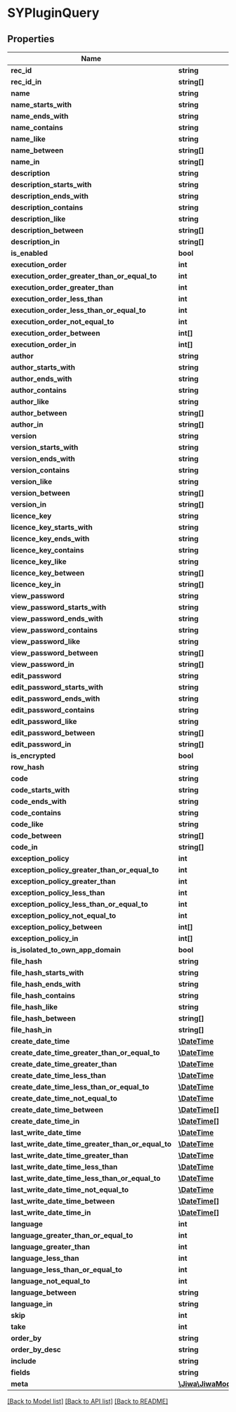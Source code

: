 # SYPluginQuery

## Properties
Name | Type | Description | Notes
------------ | ------------- | ------------- | -------------
**rec_id** | **string** |  | [optional] 
**rec_id_in** | **string[]** |  | [optional] 
**name** | **string** |  | [optional] 
**name_starts_with** | **string** |  | [optional] 
**name_ends_with** | **string** |  | [optional] 
**name_contains** | **string** |  | [optional] 
**name_like** | **string** |  | [optional] 
**name_between** | **string[]** |  | [optional] 
**name_in** | **string[]** |  | [optional] 
**description** | **string** |  | [optional] 
**description_starts_with** | **string** |  | [optional] 
**description_ends_with** | **string** |  | [optional] 
**description_contains** | **string** |  | [optional] 
**description_like** | **string** |  | [optional] 
**description_between** | **string[]** |  | [optional] 
**description_in** | **string[]** |  | [optional] 
**is_enabled** | **bool** |  | [optional] 
**execution_order** | **int** |  | [optional] 
**execution_order_greater_than_or_equal_to** | **int** |  | [optional] 
**execution_order_greater_than** | **int** |  | [optional] 
**execution_order_less_than** | **int** |  | [optional] 
**execution_order_less_than_or_equal_to** | **int** |  | [optional] 
**execution_order_not_equal_to** | **int** |  | [optional] 
**execution_order_between** | **int[]** |  | [optional] 
**execution_order_in** | **int[]** |  | [optional] 
**author** | **string** |  | [optional] 
**author_starts_with** | **string** |  | [optional] 
**author_ends_with** | **string** |  | [optional] 
**author_contains** | **string** |  | [optional] 
**author_like** | **string** |  | [optional] 
**author_between** | **string[]** |  | [optional] 
**author_in** | **string[]** |  | [optional] 
**version** | **string** |  | [optional] 
**version_starts_with** | **string** |  | [optional] 
**version_ends_with** | **string** |  | [optional] 
**version_contains** | **string** |  | [optional] 
**version_like** | **string** |  | [optional] 
**version_between** | **string[]** |  | [optional] 
**version_in** | **string[]** |  | [optional] 
**licence_key** | **string** |  | [optional] 
**licence_key_starts_with** | **string** |  | [optional] 
**licence_key_ends_with** | **string** |  | [optional] 
**licence_key_contains** | **string** |  | [optional] 
**licence_key_like** | **string** |  | [optional] 
**licence_key_between** | **string[]** |  | [optional] 
**licence_key_in** | **string[]** |  | [optional] 
**view_password** | **string** |  | [optional] 
**view_password_starts_with** | **string** |  | [optional] 
**view_password_ends_with** | **string** |  | [optional] 
**view_password_contains** | **string** |  | [optional] 
**view_password_like** | **string** |  | [optional] 
**view_password_between** | **string[]** |  | [optional] 
**view_password_in** | **string[]** |  | [optional] 
**edit_password** | **string** |  | [optional] 
**edit_password_starts_with** | **string** |  | [optional] 
**edit_password_ends_with** | **string** |  | [optional] 
**edit_password_contains** | **string** |  | [optional] 
**edit_password_like** | **string** |  | [optional] 
**edit_password_between** | **string[]** |  | [optional] 
**edit_password_in** | **string[]** |  | [optional] 
**is_encrypted** | **bool** |  | [optional] 
**row_hash** | **string** |  | [optional] 
**code** | **string** |  | [optional] 
**code_starts_with** | **string** |  | [optional] 
**code_ends_with** | **string** |  | [optional] 
**code_contains** | **string** |  | [optional] 
**code_like** | **string** |  | [optional] 
**code_between** | **string[]** |  | [optional] 
**code_in** | **string[]** |  | [optional] 
**exception_policy** | **int** |  | [optional] 
**exception_policy_greater_than_or_equal_to** | **int** |  | [optional] 
**exception_policy_greater_than** | **int** |  | [optional] 
**exception_policy_less_than** | **int** |  | [optional] 
**exception_policy_less_than_or_equal_to** | **int** |  | [optional] 
**exception_policy_not_equal_to** | **int** |  | [optional] 
**exception_policy_between** | **int[]** |  | [optional] 
**exception_policy_in** | **int[]** |  | [optional] 
**is_isolated_to_own_app_domain** | **bool** |  | [optional] 
**file_hash** | **string** |  | [optional] 
**file_hash_starts_with** | **string** |  | [optional] 
**file_hash_ends_with** | **string** |  | [optional] 
**file_hash_contains** | **string** |  | [optional] 
**file_hash_like** | **string** |  | [optional] 
**file_hash_between** | **string[]** |  | [optional] 
**file_hash_in** | **string[]** |  | [optional] 
**create_date_time** | [**\DateTime**](\DateTime.md) |  | [optional] 
**create_date_time_greater_than_or_equal_to** | [**\DateTime**](\DateTime.md) |  | [optional] 
**create_date_time_greater_than** | [**\DateTime**](\DateTime.md) |  | [optional] 
**create_date_time_less_than** | [**\DateTime**](\DateTime.md) |  | [optional] 
**create_date_time_less_than_or_equal_to** | [**\DateTime**](\DateTime.md) |  | [optional] 
**create_date_time_not_equal_to** | [**\DateTime**](\DateTime.md) |  | [optional] 
**create_date_time_between** | [**\DateTime[]**](\DateTime.md) |  | [optional] 
**create_date_time_in** | [**\DateTime[]**](\DateTime.md) |  | [optional] 
**last_write_date_time** | [**\DateTime**](\DateTime.md) |  | [optional] 
**last_write_date_time_greater_than_or_equal_to** | [**\DateTime**](\DateTime.md) |  | [optional] 
**last_write_date_time_greater_than** | [**\DateTime**](\DateTime.md) |  | [optional] 
**last_write_date_time_less_than** | [**\DateTime**](\DateTime.md) |  | [optional] 
**last_write_date_time_less_than_or_equal_to** | [**\DateTime**](\DateTime.md) |  | [optional] 
**last_write_date_time_not_equal_to** | [**\DateTime**](\DateTime.md) |  | [optional] 
**last_write_date_time_between** | [**\DateTime[]**](\DateTime.md) |  | [optional] 
**last_write_date_time_in** | [**\DateTime[]**](\DateTime.md) |  | [optional] 
**language** | **int** |  | [optional] 
**language_greater_than_or_equal_to** | **int** |  | [optional] 
**language_greater_than** | **int** |  | [optional] 
**language_less_than** | **int** |  | [optional] 
**language_less_than_or_equal_to** | **int** |  | [optional] 
**language_not_equal_to** | **int** |  | [optional] 
**language_between** | **string** |  | [optional] 
**language_in** | **string** |  | [optional] 
**skip** | **int** |  | [optional] 
**take** | **int** |  | [optional] 
**order_by** | **string** |  | [optional] 
**order_by_desc** | **string** |  | [optional] 
**include** | **string** |  | [optional] 
**fields** | **string** |  | [optional] 
**meta** | [**\Jiwa\JiwaModel\DictionaryStringString_**](DictionaryStringString_.md) |  | [optional] 

[[Back to Model list]](../README.md#documentation-for-models) [[Back to API list]](../README.md#documentation-for-api-endpoints) [[Back to README]](../README.md)


